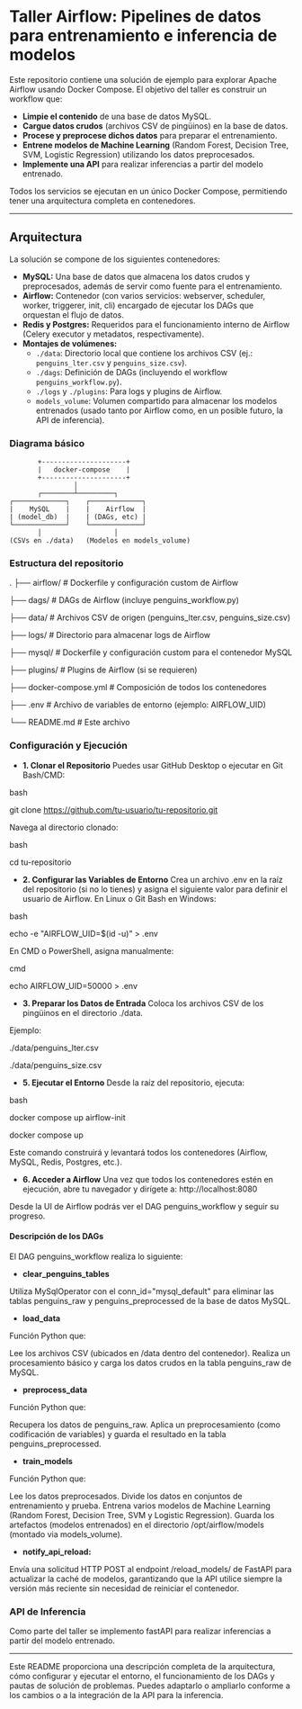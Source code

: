 # Taller Airflow: Pipelines de datos para entrenamiento e inferencia de modelos

Este repositorio contiene una solución de ejemplo para explorar Apache Airflow usando Docker Compose. El objetivo del taller es construir un workflow que:

- **Limpie el contenido** de una base de datos MySQL.
- **Cargue datos crudos** (archivos CSV de pingüinos) en la base de datos.
- **Procese y preprocese dichos datos** para preparar el entrenamiento.
- **Entrene modelos de Machine Learning** (Random Forest, Decision Tree, SVM, Logistic Regression) utilizando los datos preprocesados.
- **Implemente una API** para realizar inferencias a partir del modelo entrenado.

Todos los servicios se ejecutan en un único Docker Compose, permitiendo tener una arquitectura completa en contenedores.

---

## Arquitectura

La solución se compone de los siguientes contenedores:

- **MySQL:** Una base de datos que almacena los datos crudos y preprocesados, además de servir como fuente para el entrenamiento.
- **Airflow:** Contenedor (con varios servicios: webserver, scheduler, worker, triggerer, init, cli) encargado de ejecutar los DAGs que orquestan el flujo de datos.
- **Redis y Postgres:** Requeridos para el funcionamiento interno de Airflow (Celery executor y metadatos, respectivamente).
- **Montajes de volúmenes:**
  - `./data`: Directorio local que contiene los archivos CSV (ej.: `penguins_lter.csv` y `penguins_size.csv`).
  - `./dags`: Definición de DAGs (incluyendo el workflow `penguins_workflow.py`).
  - `./logs` y `./plugins`: Para logs y plugins de Airflow.
  - `models_volume`: Volumen compartido para almacenar los modelos entrenados (usado tanto por Airflow como, en un posible futuro, la API de inferencia).

### Diagrama básico

```ascii
       +---------------------+
       |   docker-compose    |
       +---------------------+
                │
       ┌────────┴─────────┐
┌─────────────┐    ┌─────────────┐
|    MySQL    |    |    Airflow  |
| (model_db)  |    | (DAGs, etc) |
└─────────────┘    └─────────────┘
       │                  │
(CSVs en ./data)   (Modelos en models_volume)
```


### Estructura del repositorio

.
├── airflow/               # Dockerfile y configuración custom de Airflow


├── dags/                  # DAGs de Airflow (incluye penguins_workflow.py)


├── data/                  # Archivos CSV de origen (penguins_lter.csv, penguins_size.csv)


├── logs/                  # Directorio para almacenar logs de Airflow


├── mysql/                 # Dockerfile y configuración custom para el contenedor MySQL


├── plugins/               # Plugins de Airflow (si se requieren)


├── docker-compose.yml     # Composición de todos los contenedores


├── .env                   # Archivo de variables de entorno (ejemplo: AIRFLOW_UID)


└── README.md              # Este archivo


### Configuración y Ejecución

- **1. Clonar el Repositorio** Puedes usar GitHub Desktop o ejecutar en Git Bash/CMD:

bash


git clone https://github.com/tu-usuario/tu-repositorio.git


Navega al directorio clonado:

bash


cd tu-repositorio

- **2. Configurar las Variables de Entorno** Crea un archivo .env en la raíz del repositorio (si no lo tienes) y asigna el siguiente valor para definir el usuario de Airflow. En Linux o Git Bash en Windows:

bash


echo -e "AIRFLOW_UID=$(id -u)" > .env


En CMD o PowerShell, asigna manualmente:

cmd


echo AIRFLOW_UID=50000 > .env

- **3. Preparar los Datos de Entrada** Coloca los archivos CSV de los pingüinos en el directorio ./data. 

Ejemplo:

./data/penguins_lter.csv

./data/penguins_size.csv

- **5. Ejecutar el Entorno** Desde la raíz del repositorio, ejecuta:

bash


docker compose up airflow-init


docker compose up



Este comando construirá y levantará todos los contenedores (Airflow, MySQL, Redis, Postgres, etc.).


- **6. Acceder a Airflow**
Una vez que todos los contenedores estén en ejecución, abre tu navegador y dirígete a: http://localhost:8080

Desde la UI de Airflow podrás ver el DAG penguins_workflow y seguir su progreso.

#### Descripción de los DAGs
El DAG penguins_workflow realiza lo siguiente:

- **clear_penguins_tables**

Utiliza MySqlOperator con el conn_id="mysql_default" para eliminar las tablas penguins_raw y penguins_preprocessed de la base de datos MySQL.

- **load_data**

Función Python que:

Lee los archivos CSV (ubicados en /data dentro del contenedor). Realiza un procesamiento básico y carga los datos crudos en la tabla penguins_raw de MySQL.

- **preprocess_data**

Función Python que:

Recupera los datos de penguins_raw. Aplica un preprocesamiento (como codificación de variables) y guarda el resultado en la tabla penguins_preprocessed.

- **train_models**

Función Python que:

Lee los datos preprocesados. Divide los datos en conjuntos de entrenamiento y prueba. 
Entrena varios modelos de Machine Learning (Random Forest, Decision Tree, SVM y Logistic Regression).
Guarda los artefactos (modelos entrenados) en el directorio /opt/airflow/models (montado via models_volume).

- **notify_api_reload:**

 Envía una solicitud HTTP POST al endpoint /reload_models/ de FastAPI para actualizar la caché de modelos, garantizando que la API utilice siempre la versión más reciente sin necesidad de reiniciar el contenedor.


### API de Inferencia

Como parte del taller se implemento fastAPI para realizar inferencias a partir del modelo entrenado.





---

Este README proporciona una descripción completa de la arquitectura, cómo configurar y ejecutar el entorno, el funcionamiento de los DAGs y pautas de solución de problemas. Puedes adaptarlo o ampliarlo conforme a los cambios o a la integración de la API para la inferencia.